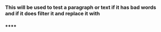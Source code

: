 ### This will be used to test a paragraph or text if it has bad words and if it does filter it and replace it with
### ****
